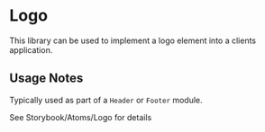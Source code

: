 # Logo

This library can be used to implement a logo element into a clients application.

## Usage Notes

Typically used as part of a `Header` or `Footer` module.

See Storybook/Atoms/Logo for details